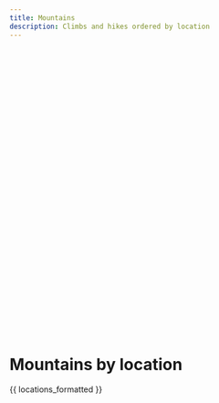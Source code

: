 ```yaml
---
title: Mountains
description: Climbs and hikes ordered by location
---
```

<script src="/assets/js/leaflet.js" type="text/javascript"></script>
<script src="/assets/js/leaflet.markercluster.js" type="text/javascript"></script>
<link rel="stylesheet" href="/assets/css/leaflet.css" media="screen" type="text/css">
<link rel="stylesheet" href="/assets/css/MarkerCluster.css" media="screen" type="text/css">
<link rel="stylesheet" href="/assets/css/MarkerCluster.Default.css" media="screen" type="text/css">


<div id="map" class="map leaflet-container" style="height: 500px; position:relative;"></div>

<script type="text/javascript">
  {{ locations_code }}

  // create the map object and set the cooridnates of the initial view:
  var map = L.map('map').setView([46.800604, 11.174361], 6);
  var tileserver = "http://c.tile.thunderforest.com/outdoors/{z}/{x}/{y}.png?apikey=f13bfa644ac14730b74927c01e626a71";

  // create the tile layer with correct attribution:
  L.tileLayer(tileserver, {
      attribution: 'Map data &copy; <a href="http://openstreetmap.org">OpenStreetMap</a> contributors, <a href="http://creativecommons.org/licenses/by-sa/2.0/">CC-BY-SA</a>, Imagery © <a href="http://mapbox.com">Mapbox</a>',
      maxZoom: 18
      }).addTo(map);

  var markers = new L.MarkerClusterGroup();

  function formatDate(d) {
    var d2 = new Date(d);
    var monthNames = ["January", "February", "March", "April",
      "May", "June", "July", "August", "September", "October",
      "November", "December"];
    return monthNames[d2.getMonth()] + ' ' + d2.getFullYear();
  }

  function addMarker(location) {
    let m = new L.marker(location.location);
    let = triplist = "<ul>\n";
    location.trips.forEach((trip) => {
      let sdate = formatDate(trip.date);
      triplist += `<li><a href='${trip.url}'>${trip.title}</a> ${sdate}</li>\n`;
    });
    triplist += "</ul>\n";
    let popupstr = `<h3>${location.name}</h3>\n${triplist}`;
    m.bindPopup(popupstr);
    markers.addLayer(m);
  }

  mapdata.forEach((md) => {
    addMarker(md);
  });

  markers.addTo(map);
</script>

# Mountains by location

{{ locations_formatted }}
